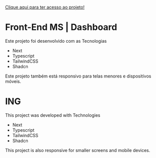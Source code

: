<a href="">Clique aqui para ter acesso ao projeto!</a>

<h1>Front-End MS | Dashboard</h1>

<p>Este projeto foi desenvolvido com as Tecnologias</p>

<ul>
    <li>Next</li>
    <li>Typescript</li>
    <li>TailwindCSS</li>
    <li>Shadcn</li>
</ul>


<p>Este projeto também está responsivo para telas menores e dispositívos móveis.</p>




<h1>ING</h1>

<p>This project was developed with Technologies</p>

<ul>
    <li>Next</li>
    <li>Typescript</li>
    <li>TailwindCSS</li>
    <li>Shadcn</li>
</ul>


<p>This project is also responsive for smaller screens and mobile devices.</p>